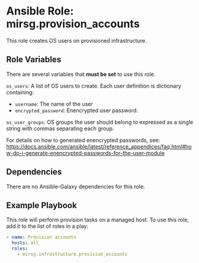 # Ansible Role: mirsg.provision_accounts

This role creates OS users on provisioned infrastructure.

## Role Variables

There are several variables that **must be set** to use this role.

`os_users`: A list of OS users to create. Each user definition is dictionary
containing:

- `username`: The name of the user
- `encrypted_password`: Enencrypted user password.

`os_user_groups`: OS groups the user should belong to expressed as a single
string with commas separating each group.

For details on how to generated enencrypted passwords, see:
https://docs.ansible.com/ansible/latest/reference_appendices/faq.html#how-do-i-generate-enencrypted-passwords-for-the-user-module

## Dependencies

There are no Ansible-Galaxy dependencies for this role.

## Example Playbook

This role will perform provision tasks on a managed host. To use this role, add
it to the list of roles in a play:

```yaml
- name: Provision accounts
  hosts: all
  roles:
    - mirsg.infrastructure.provision_accounts
```
